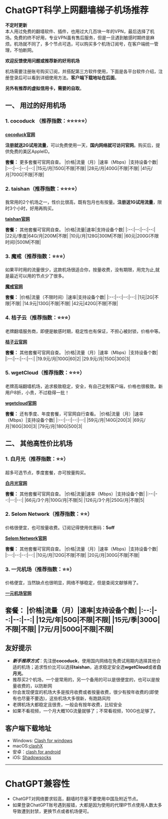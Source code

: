 
# ChatGPT科学上网翻墙梯子机场推荐


**不定时更新**    
本人用过免费的翻墙软件、插件，也用过大几百块一年的VPN，最后选择了机场。免费的终不好用，专业VPN虽有售后服务，但是一旦遇到敏感时期终是麻烦。机场就不同了，多个节点可选，可以购买多个机场订阅号，在客户端统一管理，不怕断网。

**欢迎反馈使用问题或推荐新的好用机场**

机场需要注册账号购买订阅，并搭配第三方软件使用，下面是各平台软件介绍，注册登录后可以看到详细使用方法。**客户端下载地址在后面**。  

**另外有推荐的虚拟信用卡，需要的自取**。

## 一、 用过的好用机场

### 1. cocoduck （推荐指数：⭐⭐⭐⭐⭐）
**[cocoduck官网](https://cocoduck.live/auth/register?code=ee980afcaa)**

**注册就送2G试用流量**，可以免费使用一天，**国内网络就可访问官网**。购买后，提供免费的美区AppleID。

**套餐：** 更多套餐可官网自查。
|价格|流量（月）|速率（Mbps）|支持设备个数|
|:--:|--:|--:|--:|
|15元/月|150G|不限|不限|
|28元/月|400G|不限|不限|
|41元/月|700G|不限|不限|

### 2. taishan（推荐指数：⭐⭐⭐⭐）
我常用的2个机场之一，性价比很高，既有包月也有按量。**注册送1G试用流量**，限时3个小时，好用再购买。

**[taishan官网](https://www.taishan.pro/#/register?code=OwPIgS5D)**

**套餐：** 其他套餐可官网自查。
|价格|流量|速率|支持设备个数|
|:--:|--:|--:|--:|
|22元/季度|64G/月|200M|不限|
|10元/月|128G|300M|不限|
|60元|200G(不限时间)|500M|不限|


### 3. 魔戒（推荐指数：⭐⭐⭐）
如果平时用的流量很少，这款机场很适合你，按量收费，没有期限，用完为止,就是最近可以用的节点少了很多。

**[魔戒官网](https://www.mojie.me/#/register?code=xM2QHHTx)**

**套餐：**
|价格|流量（不限时间）|速率|支持设备个数|
|:--:|--:|--:|--:|
|1元|2G|不限|不限|
|14.9元|130G|不限|不限|
|42元|420G|不限|不限|


### 4. 桔子云（推荐指数：⭐⭐⭐）
老牌翻墙服务商，即便是敏感时期，稳定性也有保证，不担心被封锁，价格中等。

**[桔子云官网](https://juzi69.com/auth/register?code=Kw0u)**

**套餐：** 其他套餐可官网自查。
|价格|流量（月）|速率（Mbps）|支持设备个数|
|:--:|--:|--:|--:|
|19.9元/月|100G|60|2|
|29.9元/月|150G|300|3|


### 5. wgetCloud（推荐指数：⭐⭐⭐）
老牌高端翻墙机场，追求极致稳定，安全，有自己定制客户端，价格也很极致。新用户8折，小贵，不过稳得一批！

**[wgetcloud官网](https://invite.wgetcloud.ltd/auth/register?code=vUdD)**

**套餐：** 还有季度、年度套餐，可官网自行查看。
|价格|流量（月）|速率（Mbps）|支持设备个数|
|:--:|--:|--:|--:|
|59元/月|140G|200|3|
|69元/月|160G|300|3|
|79元/月|180G|500|3|



## 二、 其他高性价比机场

### 1. 白月光（推荐指数：⭐⭐）
超多可选节点，季度套餐，亦可按量购买。

**[白月光官网](https://bygcloud.com/#/login?code=GOYi2u0u)**

**套餐：** 其他套餐可官网自查。
|价格|流量|速率（Mbps）|支持设备个数|
|:--:|--:|--:|--:|
|66元/3个月|100G/月|不限|5|
|126元/3个月|250G/月|不限|5|

### 2. Selom Network（推荐指数：⭐⭐）
价格很便宜，也可按量收费。订阅记得使用优惠码：**5off**

**[Selom Network官网](https://www.selom.xyz/#/register?code=wEwCjJyA)**

**套餐：** 其他套餐可官网自查。
|价格|流量（月）|速率（Mbps）|支持设备个数|
|:--:|--:|--:|--:|
|10元/月|120G|不限|不限|
|20元/月|300G|不限|不限|


### 3. 一元机场（推荐指数：⭐⭐）
价格便宜，当然缺点也很明显，网络不够稳定，但是查阅文献够用了。

**[一元机场官网](https://一元机场.com/#/register?code=lTWrqxDL)**

**套餐：**
|价格|流量（月）|速率|支持设备个数|
|:--:|--:|--:|--:|
|12元/年|50G|不限|不限|
|15元/季|300G|不限|不限|
|7元/月|500G|不限|不限|
-----

## 友好提示

* ***新手推荐方式***：先注册**cocoduck**，使用国内网络在免费试用期内选择其他合适的机场；追求性价比可以选择**taishan**，追求稳定安全选**wgetCloud**或者**白月光**。
* 推荐买2个机场，一个是常用的，另一个备用的可以是很便宜的，也可以是按量收费的，以防断网
* 你会发现便宜的机场大多是按月收费或者按量收费，很少有按年收费的(即使有也尽量不要选)，这些机场大多很新，有跑路风险
* 老牌机场大都稳定且很贵，一般会有按年收费，比较安全
* 如果不看视频，一个月大概10G流量就够了；不常看视频，100G也足够了。


## 客户端下载地址

* Windows: [Clash for windows](https://cloud.sqdxw.top/s/P0t8)
*  macOS:[clashX](https://doget-api.oopscloud.xyz/api/download?token=eyJhbGciOiJIUzI1NiJ9.eyJ1cmwiOiJodHRwczovL2dpdGh1Yi5jb20vVGFpU2hhbjk5ODk4L2Rvd25sb2FkL3JlbGVhc2VzL2Rvd25sb2FkL2NsaWVudC9DbGFzaFguZG1nIn0.RalaxbyeIYxkb595dACO2lj9r9AT11LKbjDYReJye6A)
*  安卓：[clash for android](https://oss.qwertyuiopzxcvbnm.club/client-download/clash.apk)
*  iOS: [Shadowsocks](https://shadowsockshelp.github.io/Shadowsocks/appleid.html)

-----

# ChatGPT兼容性

* ChatGPT对网络要求较高，翻墙时尽量不要使用中国及附近节点。            
* 如果登录ChatGPT账号遇到报错，大都是因为使用的代理IP节点使用人数太多导致遭到封禁，更换节点或者机场便可。



